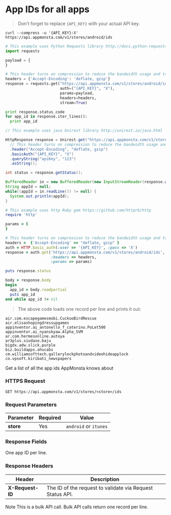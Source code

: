 # App IDs for all apps

> Don't forget to replace `{API_KEY}` with your actual API key.

```shell
curl --compress -u '{API_KEY}:X' https://api.appmonsta.com/v1/stores/android/ids
```

```python
# This example uses Python Requests library http://docs.python-requests.org/en/master/
import requests

payload = {
}

# This header turns on compression to reduce the bandwidth usage and transfer time.
headers = {'Accept-Encoding': 'deflate, gzip'}
response = requests.get("https://api.appmonsta.com/v1/stores/android/ids",
                        auth=("{API_KEY}", "X"),
                        params=payload,
                        headers=headers,
                        stream=True)

print response.status_code
for app_id in response.iter_lines():
  print app_id
```

```java
// This example uses java Unirest library http://unirest.io/java.html

HttpResponse response = Unirest.get("https://api.appmonsta.com/v1/stores/android/ids")
  // This header turns on compression to reduce the bandwidth usage and transfer time.
  .header("Accept-Encoding", "deflate, gzip")
  .basicAuth("{API_KEY}", "X")
  .queryString("apiKey", "123")
  .asString();

int status = response.getStatus();

BufferedReader in = new BufferedReader(new InputStreamReader(response.getRawBody()));
String appId = null;
while((appId = in.readLine()) != null) {
  System.out.println(appId);
}
```
```ruby
# This example uses http Ruby gem https://github.com/httprb/http
require 'http'

params = {
}

# This header turns on compression to reduce the bandwidth usage and transfer time.
headers =  {'Accept-Encoding' => "deflate, gzip" }
auth = HTTP.basic_auth(:user => '{API_KEY}', :pass => 'X')
response = auth.get('https://api.appmonsta.com/v1/stores/android/ids',
                    :headers => headers,
                    :params => params)

puts response.status

body = response.body
begin
  app_id = body.readpartial
  puts app_id
end while app_id != nil
```

> The above code loads one record per line and prints it out:

```
air.com.escapegamesmobi.CuckooBirdRescue
air.elisashopingdressupgames
appinventor.ai_antonello_f_caterino.PoLet500
appinventor.ai_nyanskyaw.Alpha_SVM
ar.com.hermesonline.autoya
ar3plus.siudase.baju
bigdx.adw.slick.purple
biz.buildapps.ahucabs
cm.williamsofttech.gallerylockphotoandvideohideapplock
co.vpsoft.kiribati_newspapers
```
Get a list of all the app ids AppMonsta knows about

### HTTPS Request

`GET https://api.appmonsta.com/v1/stores/<store>/ids`

### Request Parameters

Parameter         | Required | Value
----------------- | -------- | -----------
**store**         | Yes      | `android` or `itunes`

### Response Fields

One app ID per line.

### Response Headers

Header            | Description
----------------- | -----------
**X-Request-ID**  | The ID of the request to validate via Request Status API.

<aside class="notice">
Note This is a bulk API call. Bulk API calls return one record per line.
</aside>
